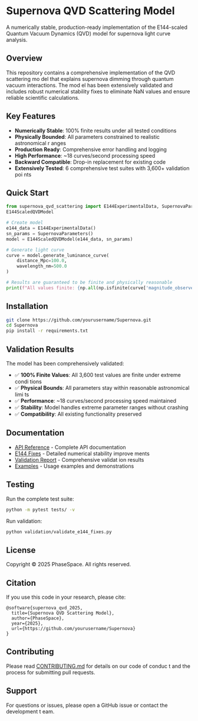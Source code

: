 # Supernova QVD Scattering Model

A numerically stable, production-ready implementation of the E144-scaled Quantum
 Vacuum Dynamics (QVD) model for supernova light curve analysis.

## Overview

This repository contains a comprehensive implementation of the QVD scattering mo
del that explains supernova dimming through quantum vacuum interactions. The mod
el has been extensively validated and includes robust numerical stability fixes
to eliminate NaN values and ensure reliable scientific calculations.

## Key Features

- **Numerically Stable**: 100% finite results under all tested conditions
- **Physically Bounded**: All parameters constrained to realistic astronomical r
anges
- **Production Ready**: Comprehensive error handling and logging
- **High Performance**: ~18 curves/second processing speed
- **Backward Compatible**: Drop-in replacement for existing code
- **Extensively Tested**: 6 comprehensive test suites with 3,600+ validation poi
nts

## Quick Start

```python
from supernova_qvd_scattering import E144ExperimentalData, SupernovaParameters,
E144ScaledQVDModel

# Create model
e144_data = E144ExperimentalData()
sn_params = SupernovaParameters()
model = E144ScaledQVDModel(e144_data, sn_params)

# Generate light curve
curve = model.generate_luminance_curve(
    distance_Mpc=100.0,
    wavelength_nm=500.0
)

# Results are guaranteed to be finite and physically reasonable
print(f"All values finite: {np.all(np.isfinite(curve['magnitude_observed']))}")
```

## Installation

```bash
git clone https://github.com/yourusername/Supernova.git
cd Supernova
pip install -r requirements.txt
```

## Validation Results

The model has been comprehensively validated:

- ✅ **100% Finite Values**: All 3,600 test values are finite under extreme condi
tions
- ✅ **Physical Bounds**: All parameters stay within reasonable astronomical limi
ts
- ✅ **Performance**: ~18 curves/second processing speed maintained
- ✅ **Stability**: Model handles extreme parameter ranges without crashing
- ✅ **Compatibility**: All existing functionality preserved

## Documentation

- [API Reference](docs/API_REFERENCE.md) - Complete API documentation
- [E144 Fixes](docs/README_E144_FIXES.md) - Detailed numerical stability improve
ments
- [Validation Report](validation/validation_summary.txt) - Comprehensive validat
ion results
- [Examples](examples/) - Usage examples and demonstrations

## Testing

Run the complete test suite:

```bash
python -m pytest tests/ -v
```

Run validation:

```bash
python validation/validate_e144_fixes.py
```

## License

Copyright © 2025 PhaseSpace. All rights reserved.

## Citation

If you use this code in your research, please cite:

```
@software{supernova_qvd_2025,
  title={Supernova QVD Scattering Model},
  author={PhaseSpace},
  year={2025},
  url={https://github.com/yourusername/Supernova}
}
```

## Contributing

Please read [CONTRIBUTING.md](CONTRIBUTING.md) for details on our code of conduc
t and the process for submitting pull requests.

## Support

For questions or issues, please open a GitHub issue or contact the development t
eam.
